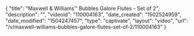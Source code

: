 {
    "title": "Maxwell &amp; Williams&trade; Bubbles Galore Flutes - Set of 2",
    "description": "",
    "videoid": "110004163",
    "date_created": "1502524959",
    "date_modified": "1504247457",
    "type": "captivate",
    "layout": "video",
    "url": "\/v\/maxwell-williams-bubbles-galore-flutes-set-of-2\/110004163"
}